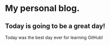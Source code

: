 # My personal blog.

## Today is going to be a great day!

Today was the best day ever for learning GitHub!